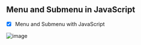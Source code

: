 ## Menu and Submenu in JavaScript 
- [x] Menu and Submenu with JavaScript

![image](https://user-images.githubusercontent.com/63013756/83343702-41dd2580-a2d4-11ea-8fd2-f6a43201cdb7.png)